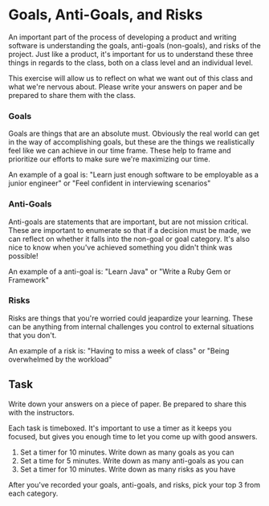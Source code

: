 Goals, Anti-Goals, and Risks
=====================

An important part of the process of developing a product and writing software is understanding the goals, anti-goals (non-goals), and risks of the project. Just like a product, it's important for us to understand these three things in regards to the class, both on a class level and an individual level.

This exercise will allow us to reflect on what we want out of this class and what we're nervous about. Please write your answers on paper and be prepared to share them with the class.

### Goals

Goals are things that are an absolute must. Obviously the real world can get in the way of accomplishing goals, but these are the things we realistically feel like we can achieve in our time frame. These help to frame and prioritize our efforts to make sure we're maximizing our time.

An example of a goal is: "Learn just enough software to be employable as a junior engineer" or "Feel confident in interviewing scenarios"

### Anti-Goals

Anti-goals are statements that are important, but are not mission critical. These are important to enumerate so that if a decision must be made, we can reflect on whether it falls into the non-goal or goal category. It's also nice to know when you've achieved something you didn't think was possible!

An example of a anti-goal is: "Learn Java" or "Write a Ruby Gem or Framework"

### Risks

Risks are things that you're worried could jeapardize your learning. These can be anything from internal challenges you control to external situations that you don't.

An example of a risk is: "Having to miss a week of class" or "Being overwhelmed by the workload"

## Task

Write down your answers on a piece of paper. Be prepared to share this with the instructors.

Each task is timeboxed. It's important to use a timer as it keeps you focused, but gives you enough time to let you come up with good answers.

1. Set a timer for 10 minutes. Write down as many goals as you can
1. Set a time for 5 minutes. Write down as many anti-goals as you can
1. Set a timer for 10 minutes. Write down as many risks as you have

After you've recorded your goals, anti-goals, and risks, pick your top 3 from each category.  
